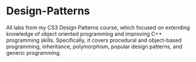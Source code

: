 # Design-Patterns
All labs from my CS3 Design Patterns course, which focused on extending knowledge of object oriented programming and improving C++ programming skills. Specifically, it covers procedural and object-based programming, inheritance, polymorphism, popular design patterns, and generic programming.
